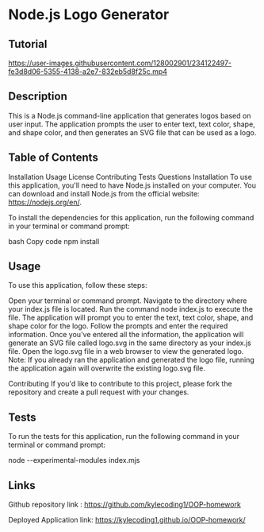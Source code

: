 # Node.js Logo Generator

## Tutorial
https://user-images.githubusercontent.com/128002901/234122497-fe3d8d06-5355-4138-a2e7-832eb5d8f25c.mp4

## Description
This is a Node.js command-line application that generates logos based on user input. The application prompts the user to enter text, text color, shape, and shape color, and then generates an SVG file that can be used as a logo.

## Table of Contents
Installation
Usage
License
Contributing
Tests
Questions
Installation
To use this application, you'll need to have Node.js installed on your computer. You can download and install Node.js from the official website: https://nodejs.org/en/.

To install the dependencies for this application, run the following command in your terminal or command prompt:

bash
Copy code
npm install

## Usage
To use this application, follow these steps:

Open your terminal or command prompt.
Navigate to the directory where your index.js file is located.
Run the command node index.js to execute the file.
The application will prompt you to enter the text, text color, shape, and shape color for the logo. Follow the prompts and enter the required information.
Once you've entered all the information, the application will generate an SVG file called logo.svg in the same directory as your index.js file.
Open the logo.svg file in a web browser to view the generated logo.
Note: If you already ran the application and generated the logo file, running the application again will overwrite the existing logo.svg file.



Contributing
If you'd like to contribute to this project, please fork the repository and create a pull request with your changes.

## Tests
To run the tests for this application, run the following command in your terminal or command prompt:  

node --experimental-modules index.mjs

## Links 
Github repository link : https://github.com/kylecoding1/OOP-homework

Deployed Application link: https://kylecoding1.github.io/OOP-homework/
